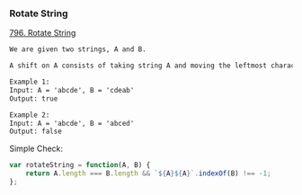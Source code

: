 ### Rotate String
[796. Rotate String](https://leetcode.com/problems/rotate-string/)

```html
We are given two strings, A and B.

A shift on A consists of taking string A and moving the leftmost character to the rightmost position. For example, if A = 'abcde', then it will be 'bcdea' after one shift on A. Return True if and only if A can become B after some number of shifts on A.

Example 1:
Input: A = 'abcde', B = 'cdeab'
Output: true

Example 2:
Input: A = 'abcde', B = 'abced'
Output: false
```

Simple Check:
```javascript
var rotateString = function(A, B) {
    return A.length === B.length && `${A}${A}`.indexOf(B) !== -1;
};
```

